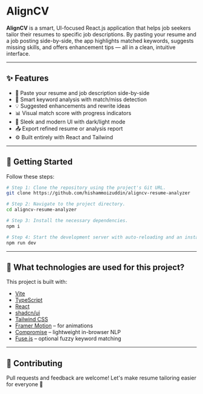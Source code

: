 # AlignCV

**AlignCV** is a smart, UI-focused React.js application that helps job seekers tailor their resumes to specific job descriptions. By pasting your resume and a job posting side-by-side, the app highlights matched keywords, suggests missing skills, and offers enhancement tips — all in a clean, intuitive interface.

---

## ✨ Features

- 📝 Paste your resume and job description side-by-side
- 🧠 Smart keyword analysis with match/miss detection
- 💡 Suggested enhancements and rewrite ideas
- 📊 Visual match score with progress indicators
- 🎨 Sleek and modern UI with dark/light mode
- 📤 Export refined resume or analysis report
- ⚙️ Built entirely with React and Tailwind

---

## 🚀 Getting Started

Follow these steps:

```sh
# Step 1: Clone the repository using the project's Git URL.
git clone https://github.com/hishammoizuddin/aligncv-resume-analyzer

# Step 2: Navigate to the project directory.
cd aligncv-resume-analyzer

# Step 3: Install the necessary dependencies.
npm i

# Step 4: Start the development server with auto-reloading and an instant preview.
npm run dev
```

---

## 🧱 What technologies are used for this project?

This project is built with:

- [Vite](https://vitejs.dev/)
- [TypeScript](https://www.typescriptlang.org/)
- [React](https://reactjs.org/)
- [shadcn/ui](https://ui.shadcn.com/)
- [Tailwind CSS](https://tailwindcss.com/)
- [Framer Motion](https://www.framer.com/motion/) – for animations
- [Compromise](https://github.com/spencermountain/compromise) – lightweight in-browser NLP
- [Fuse.js](https://fusejs.io/) – optional fuzzy keyword matching

---

## 👋 Contributing

Pull requests and feedback are welcome! Let's make resume tailoring easier for everyone 🚀
